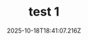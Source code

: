 ---
image: static/img/portrait/test/test-1.jpg
title: test 1
category: Portrait
album: test
date: 2025-10-18T18:41:07.216Z
---